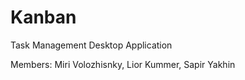 # Kanban
Task Management Desktop Application 

Members: 
Miri Volozhisnky,
Lior Kummer,
Sapir Yakhin

